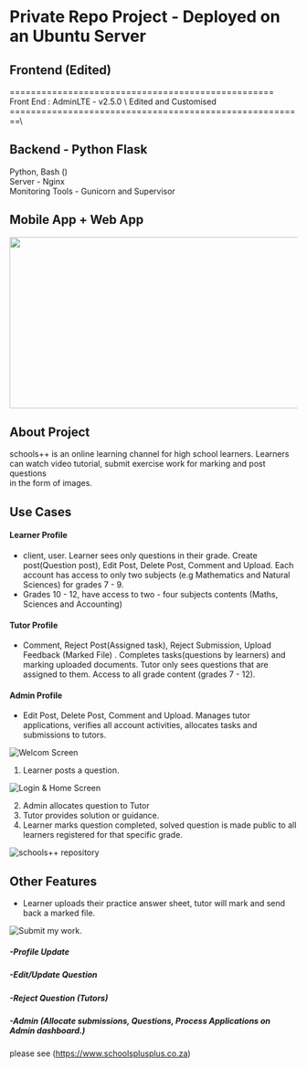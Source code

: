 # Private Repo Project - Deployed on an Ubuntu Server 

## Frontend (Edited)

================================================== \
 Front End : AdminLTE - v2.5.0 \ Edited and Customised
========================================================\

## Backend - Python Flask

Python, Bash () \
Server - Nginx \
Monitoring Tools - Gunicorn and Supervisor

## Mobile App + Web App
<div align="center">
  <img src="Untitled.gif" width="600" height="300"/>
</div>

## About Project

schools++ is an online learning channel for high school learners. Learners can watch video tutorial, submit exercise work for marking and post questions \
in the form of images.

## Use Cases
#### Learner Profile 
- client, user. Learner sees only questions in their grade. Create post(Question post), Edit Post, Delete Post, Comment and Upload. Each account has access to only two subjects (e.g Mathematics and Natural Sciences) for grades 7 - 9.
- Grades 10 - 12, have access to two - four subjects contents (Maths, Sciences and Accounting)
#### Tutor Profile 
- Comment, Reject Post(Assigned task), Reject Submission, Upload Feedback (Marked File) . Completes tasks(questions by learners) and marking uploaded documents. Tutor only sees questions that are assigned to them. Access to all grade content (grades 7 - 12).
#### Admin Profile 
- Edit Post, Delete Post, Comment and Upload. Manages tutor applications, verifies all account activities, allocates tasks and submissions to tutors.


![Welcom Screen](home_web.png)

1) Learner posts a question.

![Login & Home Screen](home.png)

2) Admin allocates question to Tutor 
3) Tutor provides solution or guidance.
4) Learner marks question completed, solved question is made public to all learners registered for that specific grade.

![schools++ repository](schools_repository.png)

## Other Features

- Learner uploads their practice answer sheet, tutor will mark and send back a marked file.

![Submit my work.](web_submit_a_file2.png)


##### -Profile Update
##### -Edit/Update Question
##### -Reject Question (Tutors)
##### -Admin (Allocate submissions, Questions, Process Applications on Admin dashboard.)

please see (https://www.schoolsplusplus.co.za)


